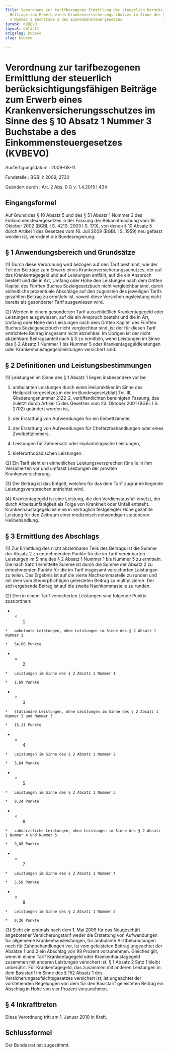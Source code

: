 ```yaml
---
Title: Verordnung zur tarifbezogenen Ermittlung der steuerlich berücksichtigungsfähigen
  Beiträge zum Erwerb eines Krankenversicherungsschutzes im Sinne des § 10 Absatz
  1 Nummer 3 Buchstabe a des Einkommensteuergesetzes
jurabk: KVBEVO
layout: default
origslug: kvbevo
slug: kvbevo

---
```


# Verordnung zur tarifbezogenen Ermittlung der steuerlich berücksichtigungsfähigen Beiträge zum Erwerb eines Krankenversicherungsschutzes im Sinne des § 10 Absatz 1 Nummer 3 Buchstabe a des Einkommensteuergesetzes (KVBEVO)

Ausfertigungsdatum
:   2009-08-11

Fundstelle
:   BGBl I: 2009, 2730

Geändert durch
:   Art. 2 Abs. 9 G v. 1.4.2015 I 434


## Eingangsformel

Auf Grund des § 10 Absatz 5 und des § 51 Absatz 1 Nummer 3 des Einkommensteuergesetzes in der Fassung der Bekanntmachung vom 19. Oktober 2002 (BGBl. I S. 4210; 2003 I S. 179), von denen § 10 Absatz 5 durch Artikel 1 des Gesetzes vom 16. Juli 2009 (BGBl. I S. 1959) neu gefasst worden ist, verordnet die Bundesregierung:


## § 1 Anwendungsbereich und Grundsätze

(1) Durch diese Verordnung wird bezogen auf den Tarif bestimmt, wie der Teil der Beiträge zum Erwerb eines Krankenversicherungsschutzes, der auf das Krankentagegeld und auf Leistungen entfällt, auf die ein Anspruch besteht und die in Art, Umfang oder Höhe den Leistungen nach dem Dritten Kapitel des Fünften Buches Sozialgesetzbuch nicht vergleichbar sind, durch einheitliche prozentuale Abschläge auf den zugunsten des jeweiligen Tarifs gezahlten Beitrag zu ermitteln ist, soweit diese Versicherungsleistung nicht bereits als gesonderter Tarif ausgewiesen wird.

(2) Werden in einem gesonderten Tarif ausschließlich Krankentagegeld oder Leistungen ausgewiesen, auf die ein Anspruch besteht und die in Art, Umfang oder Höhe den Leistungen nach dem Dritten Kapitel des Fünften Buches Sozialgesetzbuch nicht vergleichbar sind, ist der für diesen Tarif entrichtete Beitrag insgesamt nicht abziehbar. Im Übrigen ist der nicht abziehbare Beitragsanteil nach § 3 zu ermitteln, wenn Leistungen im Sinne des § 2 Absatz 1 Nummer 1 bis Nummer 5 oder Krankentagegeldleistungen oder Krankenhaustagegeldleistungen versichert sind.


## § 2 Definitionen und Leistungsbestimmungen

(1) Leistungen im Sinne des § 1 Absatz 1 liegen insbesondere vor bei

1.  ambulanten Leistungen durch einen Heilpraktiker im Sinne des Heilpraktikergesetzes in der im Bundesgesetzblatt Teil III, Gliederungsnummer 2122-2, veröffentlichten bereinigten Fassung, das zuletzt durch Artikel 15 des Gesetzes vom 23. Oktober 2001 (BGBl. I S. 2702) geändert worden ist,


2.  der Erstattung von Aufwendungen für ein Einbettzimmer,


3.  der Erstattung von Aufwendungen für Chefarztbehandlungen oder eines Zweibettzimmers,


4.  Leistungen für Zahnersatz oder implantologische Leistungen,


5.  kieferorthopädischen Leistungen.




(2) Ein Tarif sieht ein einheitliches Leistungsversprechen für alle in ihm Versicherten vor und umfasst Leistungen der privaten Krankenversicherung.

(3) Der Beitrag ist das Entgelt, welches für das dem Tarif zugrunde liegende Leistungsversprechen entrichtet wird.

(4) Krankentagegeld ist eine Leistung, die den Verdienstausfall ersetzt, der durch Arbeitsunfähigkeit als Folge von Krankheit oder Unfall entsteht. Krankenhaustagegeld ist eine in vertraglich festgelegter Höhe gezahlte Leistung für den Zeitraum einer medizinisch notwendigen stationären Heilbehandlung.


## § 3 Ermittlung des Abschlags

(1) Zur Ermittlung des nicht abziehbaren Teils des Beitrags ist die Summe der Absatz 2 zu entnehmenden Punkte für die im Tarif vereinbarten Leistungen im Sinne des § 2 Absatz 1 Nummer 1 bis Nummer 5 zu ermitteln. Die nach Satz 1 ermittelte Summe ist durch die Summe der Absatz 2 zu entnehmenden Punkte für die im Tarif insgesamt versicherten Leistungen zu teilen. Das Ergebnis ist auf die vierte Nachkommastelle zu runden und mit dem vom Steuerpflichtigen geleisteten Beitrag zu multiplizieren. Der sich ergebende Betrag ist auf die zweite Nachkommastelle zu runden.

(2) Den in einem Tarif versicherten Leistungen sind folgende Punkte zuzuordnen:

*    *   1.

    *   ambulante Leistungen, ohne Leistungen im Sinne des § 2 Absatz 1 Nummer 1

    *   54,60 Punkte


*    *   2.

    *   Leistungen im Sinne des § 2 Absatz 1 Nummer 1

    *   1,69 Punkte


*    *   3.

    *   stationäre Leistungen, ohne Leistungen im Sinne des § 2 Absatz 1 Nummer 2 und Nummer 3

    *   15,11 Punkte


*    *   4.

    *   Leistungen im Sinne des § 2 Absatz 1 Nummer 2

    *   3,64 Punkte


*    *   5.

    *   Leistungen im Sinne des § 2 Absatz 1 Nummer 3

    *   9,24 Punkte


*    *   6.

    *   zahnärztliche Leistungen, ohne Leistungen im Sinne des § 2 Absatz 1 Nummer 4 und Nummer 5

    *   9,88 Punkte


*    *   7.

    *   Leistungen im Sinne des § 2 Absatz 1 Nummer 4

    *   5,58 Punkte


*    *   8.

    *   Leistungen im Sinne des § 2 Absatz 1 Nummer 5

    *   0,26 Punkte




(3) Sieht ein erstmals nach dem 1. Mai 2009 für das Neugeschäft angebotener Versicherungstarif weder die Erstattung von Aufwendungen für allgemeine Krankenhausleistungen, für ambulante Arztbehandlungen noch für Zahnbehandlungen vor, ist vom geleisteten Beitrag ungeachtet der Absätze 1 und 2 ein Abschlag von 99 Prozent vorzunehmen. Gleiches gilt, wenn in einem Tarif Krankentagegeld oder Krankenhaustagegeld zusammen mit anderen Leistungen versichert ist. § 1 Absatz 2 Satz 1 bleibt unberührt. Für Krankentagegeld, das zusammen mit anderen Leistungen in dem Basistarif im Sinne des § 152 Absatz 1 des Versicherungsaufsichtsgesetzes versichert ist, ist ungeachtet der vorstehenden Regelungen von dem für den Basistarif geleisteten Beitrag ein Abschlag in Höhe von vier Prozent vorzunehmen.


## § 4 Inkrafttreten

Diese Verordnung tritt am 1. Januar 2010 in Kraft.


## Schlussformel

Der Bundesrat hat zugestimmt.

